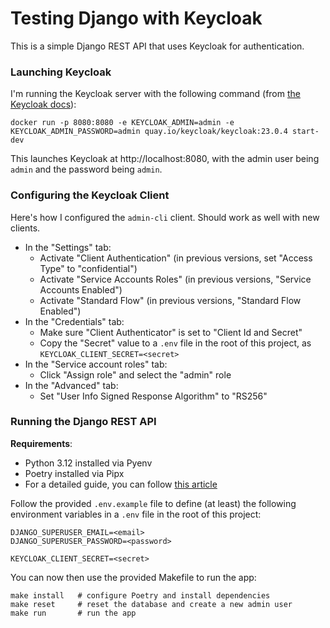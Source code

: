 # Testing Django with Keycloak

This is a simple Django REST API that uses Keycloak for authentication.

### Launching Keycloak

I'm running the Keycloak server with the following command
(from [the Keycloak docs](https://www.keycloak.org/getting-started/getting-started-docker)):

```
docker run -p 8080:8080 -e KEYCLOAK_ADMIN=admin -e KEYCLOAK_ADMIN_PASSWORD=admin quay.io/keycloak/keycloak:23.0.4 start-dev
```

This launches Keycloak at http://localhost:8080, with the admin user being `admin` and the password being `admin`.

### Configuring the Keycloak Client

Here's how I configured the `admin-cli` client. Should work as well with new clients.

- In the "Settings" tab:
    - Activate "Client Authentication" (in previous versions, set "Access Type" to "confidential")
    - Activate "Service Accounts Roles" (in previous versions, "Service Accounts Enabled")
    - Activate "Standard Flow" (in previous versions, "Standard Flow Enabled")
- In the "Credentials" tab:
    - Make sure "Client Authenticator" is set to "Client Id and Secret"
    - Copy the "Secret" value to a `.env` file in the root of this project, as `KEYCLOAK_CLIENT_SECRET=<secret>`
- In the "Service account roles" tab:
    - Click "Assign role" and select the "admin" role
- In the "Advanced" tab:
    - Set "User Info Signed Response Algorithm" to "RS256"

### Running the Django REST API

**Requirements**:

- Python 3.12 installed via Pyenv
- Poetry installed via Pipx
- For a detailed guide, you can follow [this article](https://blog.marcosalonso.dev/perfect-python-environment/)

Follow the provided `.env.example` file to define (at least) the following environment variables
in a `.env` file in the root of this project:

```
DJANGO_SUPERUSER_EMAIL=<email>
DJANGO_SUPERUSER_PASSWORD=<password>

KEYCLOAK_CLIENT_SECRET=<secret>
```

You can now then use the provided Makefile to run the app:

```
make install   # configure Poetry and install dependencies
make reset     # reset the database and create a new admin user
make run       # run the app
```
